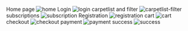 Home page
![home](https://github.com/user-attachments/assets/9d7944a6-b9ea-4781-8de0-5da0f2ba470b)
Login 
![login](https://github.com/user-attachments/assets/699ba5b3-817d-4f2b-917e-ad6cd903adde)
carpetlist and filter
![carpetlist-filter](https://github.com/user-attachments/assets/bbc60d4c-e010-4083-8e40-9595be1a747d)
subscriptions
![subscription](https://github.com/user-attachments/assets/f0b7e555-138d-41a6-92ce-ba5112edd01c)
Registration
![registration](https://github.com/user-attachments/assets/78442110-5b22-4902-a2b4-5ac46ea649b6)
cart
![cart](https://github.com/user-attachments/assets/28a02c03-3899-4d3f-bb6f-cba431da3534)
checkout
![checkout](https://github.com/user-attachments/assets/12cc4ecd-a5ca-4bf8-af72-2d598d759cd1)
payment
![payment](https://github.com/user-attachments/assets/2576a8a1-5e58-42a2-af6c-4f0f98340b16)
success
![success](https://github.com/user-attachments/assets/f078c87c-120d-4c18-ace1-560ccc283012)
